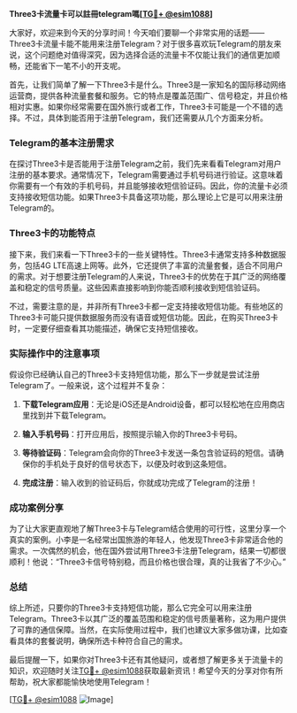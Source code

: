 **Three3卡流量卡可以註冊telegram嗎[[TG💪+ @esim1088](https://t.me/s/esim1088)]**

大家好，欢迎来到今天的分享时间！今天咱们要聊一个非常实用的话题——Three3卡流量卡能不能用来注册Telegram？对于很多喜欢玩Telegram的朋友来说，这个问题绝对值得深究，因为选择合适的流量卡不仅能让我们的通信更加顺畅，还能省下一笔不小的开支呢。

首先，让我们简单了解一下Three3卡是什么。Three3是一家知名的国际移动网络运营商，提供各种流量套餐和服务。它的特点是覆盖范围广、信号稳定，并且价格相对实惠。如果你经常需要在国外旅行或者工作，Three3卡可能是一个不错的选择。不过，具体到能否用于注册Telegram，我们还需要从几个方面来分析。

### Telegram的基本注册需求

在探讨Three3卡是否能用于注册Telegram之前，我们先来看看Telegram对用户注册的基本要求。通常情况下，Telegram需要通过手机号码进行验证。这意味着你需要有一个有效的手机号码，并且能够接收短信验证码。因此，你的流量卡必须支持接收短信功能。如果Three3卡具备这项功能，那么理论上它是可以用来注册Telegram的。

### Three3卡的功能特点

接下来，我们来看一下Three3卡的一些关键特性。Three3卡通常支持多种数据服务，包括4G LTE高速上网等。此外，它还提供了丰富的流量套餐，适合不同用户的需求。对于想要注册Telegram的人来说，Three3卡的优势在于其广泛的网络覆盖和稳定的信号质量。这些因素直接影响到你能否顺利接收到短信验证码。

不过，需要注意的是，并非所有Three3卡都一定支持接收短信功能。有些地区的Three3卡可能只提供数据服务而没有语音或短信功能。因此，在购买Three3卡时，一定要仔细查看其功能描述，确保它支持短信接收。

### 实际操作中的注意事项

假设你已经确认自己的Three3卡支持短信功能，那么下一步就是尝试注册Telegram了。一般来说，这个过程并不复杂：

1. **下载Telegram应用**：无论是iOS还是Android设备，都可以轻松地在应用商店里找到并下载Telegram。
   
2. **输入手机号码**：打开应用后，按照提示输入你的Three3卡号码。

3. **等待验证码**：Telegram会向你的Three3卡发送一条包含验证码的短信。请确保你的手机处于良好的信号状态下，以便及时收到这条短信。

4. **完成注册**：输入收到的验证码后，你就成功完成了Telegram的注册！

### 成功案例分享

为了让大家更直观地了解Three3卡与Telegram结合使用的可行性，这里分享一个真实的案例。小李是一名经常出国旅游的年轻人，他发现Three3卡非常适合他的需求。一次偶然的机会，他在国外尝试用Three3卡注册Telegram，结果一切都很顺利！他说：“Three3卡信号特别稳，而且价格也很合理，真的让我省了不少心。”

### 总结

综上所述，只要你的Three3卡支持短信功能，那么它完全可以用来注册Telegram。Three3卡以其广泛的覆盖范围和稳定的信号质量著称，这为用户提供了可靠的通信保障。当然，在实际使用过程中，我们也建议大家多做功课，比如查看具体的套餐说明，确保所选卡种符合自己的需求。

最后提醒一下，如果你对Three3卡还有其他疑问，或者想了解更多关于流量卡的知识，欢迎随时关注[TG💪+ @esim1088](https://t.me/s/esim1088)获取最新资讯！希望今天的分享对你有所帮助，祝大家都能愉快地使用Telegram！

[[TG💪+ @esim1088](https://t.me/s/esim1088) ![Image](https://i.postimg.cc/4NQfJmqS/Snipaste-2025-05-13-00-14-12.png)]